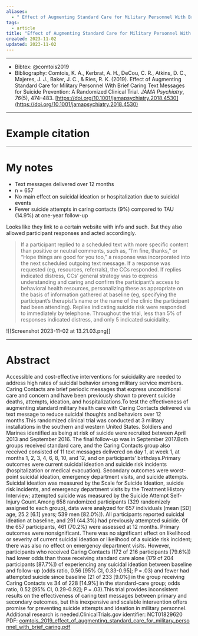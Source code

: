 ```yaml
---
aliases:
  - " Effect of Augmenting Standard Care for Military Personnel With Brief Caring Text Messages for Suicide Prevention "
tags:
  - article
title: "Effect of Augmenting Standard Care for Military Personnel With Brief Caring Text Messages for Suicide Prevention: A Randomized Clinical Trial"
created: 2023-11-02
updated: 2023-11-02
---
```


---

- Bibtex: @comtois2019
- Bibliography: Comtois, K. A., Kerbrat, A. H., DeCou, C. R., Atkins, D. C., Majeres, J. J., Baker, J. C., & Ries, R. K. (2019). Effect of Augmenting Standard Care for Military Personnel With Brief Caring Text Messages for Suicide Prevention: A Randomized Clinical Trial. _JAMA Psychiatry_, _76_(5), 474–483. [https://doi.org/10.1001/jamapsychiatry.2018.4530](https://doi.org/10.1001/jamapsychiatry.2018.4530)

---
# Example citation


---
# My notes
- Text messages delivered over 12 months
- n = 657
- No main effect on suicidal ideation or hospitalization due to suicidal events
- Fewer suicide attempts in caring contacts (9%) compared to TAU (14.9%) at one-year follow-up

Looks like they link to a certain website with info and such. But they also allowed participant responses and acted accordingly.

> If a participant replied to a scheduled text with more specific content than positive or neutral comments, such as, “I’m fine, thanks,” or “Hope things are good for you too,” a response was incorporated into the next scheduled outgoing text message. If a response was requested (eg, resources, referrals), the CCs responded. If replies indicated distress, CCs’ general strategy was to express understanding and caring and confirm the participant’s access to behavioral health resources, personalizing these as appropriate on the basis of information gathered at baseline (eg, specifying the participant’s therapist’s name or the name of the clinic the participant had been attending). Replies indicating suicide risk were responded to immediately by telephone. Throughout the trial, less than 5% of responses indicated distress, and only 5 indicated suicidality.


![[Screenshot 2023-11-02 at 13.21.03.png]]

---

# Abstract
Accessible and cost-effective interventions for suicidality are needed to address high rates of suicidal behavior among military service members. Caring Contacts are brief periodic messages that express unconditional care and concern and have been previously shown to prevent suicide deaths, attempts, ideation, and hospitalizations.To test the effectiveness of augmenting standard military health care with Caring Contacts delivered via text message to reduce suicidal thoughts and behaviors over 12 months.This randomized clinical trial was conducted at 3 military installations in the southern and western United States. Soldiers and Marines identified as being at risk of suicide were recruited between April 2013 and September 2016. The final follow-up was in September 2017.Both groups received standard care, and the Caring Contacts group also received consisted of 11 text messages delivered on day 1, at week 1, at months 1, 2, 3, 4, 6, 8, 10, and 12, and on participants’ birthdays.Primary outcomes were current suicidal ideation and suicide risk incidents (hospitalization or medical evacuation). Secondary outcomes were worst-point suicidal ideation, emergency department visits, and suicide attempts. Suicidal ideation was measured by the Scale for Suicide Ideation, suicide risk incidents, and emergency department visits by the Treatment History Interview; attempted suicide was measured by the Suicide Attempt Self-Injury Count.Among 658 randomized participants (329 randomizely assigned to each group), data were analyzed for 657 individuals (mean [SD] age, 25.2 [6.1] years; 539 men [82.0%]). All participants reported suicidal ideation at baseline, and 291 (44.3%) had previously attempted suicide. Of the 657 participants, 461 (70.2%) were assessed at 12 months. Primary outcomes were nonsignificant. There was no significant effect on likelihood or severity of current suicidal ideation or likelihood of a suicide risk incident; there was also no effect on emergency department visits. However, participants who received Caring Contacts (172 of 216 participants [79.6%]) had lower odds than those receiving standard care alone (179 of 204 participants [87.7%]) of experiencing any suicidal ideation between baseline and follow-up (odds ratio, 0.56 [95% CI, 0.33-0.95]; P = .03) and fewer had attempted suicide since baseline (21 of 233 [9.0%] in the group receiving Caring Contacts vs 34 of 228 [14.9%] in the standard-care group; odds ratio, 0.52 [95% CI, 0.29-0.92]; P = .03).This trial provides inconsistent results on the effectiveness of caring text messages between primary and secondary outcomes, but this inexpensive and scalable intervention offers promise for preventing suicide attempts and ideation in military personnel. Additional research is needed.ClinicalTrials.gov identifier: NCT01829620
PDF: [comtois_2019_effect_of_augmenting_standard_care_for_military_personnel_with_brief_caring.pdf](file:///Users/oskarflygare/Library/CloudStorage/OneDrive-KarolinskaInstitutet/30-39%20Resources/37%20-%20Personal%20research%20library/zotero-articles/Comtois/comtois_2019_effect_of_augmenting_standard_care_for_military_personnel_with_brief_caring.pdf)
